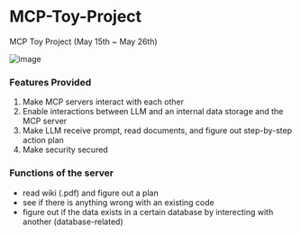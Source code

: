 # MCP-Toy-Project
MCP Toy Project (May 15th ~ May 26th)

![image](https://github.com/user-attachments/assets/541d2c9d-50e6-4b3f-80a4-de386e8e2df5)

### Features Provided


1) Make MCP servers interact with each other
2) Enable interactions between LLM and an internal data storage and the MCP server
3) Make LLM receive prompt, read documents, and figure out step-by-step action plan
4) Make security secured


### Functions of the server

- read wiki (.pdf) and figure out a plan
- see if there is anything wrong with an existing code
- figure out if the data exists in a certain database by interecting with another (database-related)
